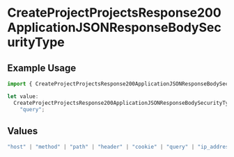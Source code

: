 # CreateProjectProjectsResponse200ApplicationJSONResponseBodySecurityType

## Example Usage

```typescript
import { CreateProjectProjectsResponse200ApplicationJSONResponseBodySecurityType } from "@simplesagar/vercel/models/createprojectop.js";

let value:
  CreateProjectProjectsResponse200ApplicationJSONResponseBodySecurityType =
    "query";
```

## Values

```typescript
"host" | "method" | "path" | "header" | "cookie" | "query" | "ip_address" | "protocol" | "scheme" | "environment" | "region"
```